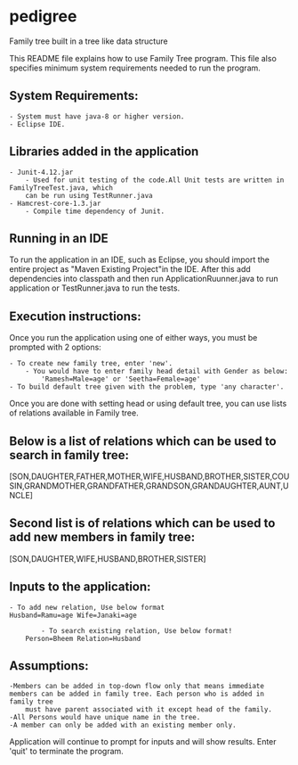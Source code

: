 # pedigree
Family tree built in a tree like data structure

This README file explains how to use Family Tree program. This file also specifies minimum system requirements needed to run the program.

System Requirements:
---------------------
	- System must have java-8 or higher version.
	- Eclipse IDE.

Libraries added in the application
-----------------------------------
	- Junit-4.12.jar
		- Used for unit testing of the code.All Unit tests are written in FamilyTreeTest.java, which
		can be run using TestRunner.java
	- Hamcrest-core-1.3.jar
		- Compile time dependency of Junit.

Running in an IDE
---------------------
To run the application in an IDE, such as Eclipse, you should import the entire project as "Maven Existing Project"in the IDE. 
After this add dependencies into classpath and then run ApplicationRuunner.java to run application or TestRunner.java to run the tests.

                  
Execution instructions:
--------------------------

Once you run the application using one of either ways, you must be prompted with 2 options: 

	- To create new family tree, enter 'new'.
		- You would have to enter family head detail with Gender as below:
			'Ramesh=Male=age' or 'Seetha=Female=age'
	- To build default tree given with the problem, type 'any character'.

Once you are done with setting head or using default tree, you can use 
lists of relations available in Family tree.
 
Below is a list of relations which can be used to search in family tree:
----------------------------------------------------------------------

[SON,DAUGHTER,FATHER,MOTHER,WIFE,HUSBAND,BROTHER,SISTER,COUSIN,GRANDMOTHER,GRANDFATHER,GRANDSON,GRANDAUGHTER,AUNT,UNCLE]

Second list is of relations which can be used to add new members in family tree:
--------------------------------------------------------------------------------

[SON,DAUGHTER,WIFE,HUSBAND,BROTHER,SISTER]


Inputs to the application:
-------------------------
	- To add new relation, Use below format
    Husband=Ramu=age Wife=Janaki=age
		
			- To search existing relation, Use below format!
		Person=Bheem Relation=Husband

Assumptions:
-------------

	-Members can be added in top-down flow only that means immediate members can be added in family tree. Each person who is added in family tree 
		must have parent associated with it except head of the family. 
	-All Persons would have unique name in the tree.
	-A member can only be added with an existing member only.

Application will continue to prompt for inputs and will show results.
Enter 'quit' to terminate the program.
